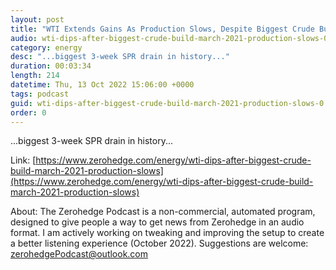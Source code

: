 ```yaml
---
layout: post
title: "WTI Extends Gains As Production Slows, Despite Biggest Crude Build In 19 Months "
audio: wti-dips-after-biggest-crude-build-march-2021-production-slows-0
category: energy
desc: "...biggest 3-week SPR drain in history..."
duration: 00:03:34
length: 214
datetime: Thu, 13 Oct 2022 15:06:00 +0000
tags: podcast
guid: wti-dips-after-biggest-crude-build-march-2021-production-slows-0
order: 0
---
```

...biggest 3-week SPR drain in history...

Link: [https://www.zerohedge.com/energy/wti-dips-after-biggest-crude-build-march-2021-production-slows](https://www.zerohedge.com/energy/wti-dips-after-biggest-crude-build-march-2021-production-slows)

About: The Zerohedge Podcast is a non-commercial, automated program, designed to give people a way to get news from Zerohedge in an audio format.  I am actively working on tweaking and improving the setup to create a better listening experience (October 2022).  Suggestions are welcome: [zerohedgePodcast@outlook.com](mailto:zerohedgePodcast@outlook.com)